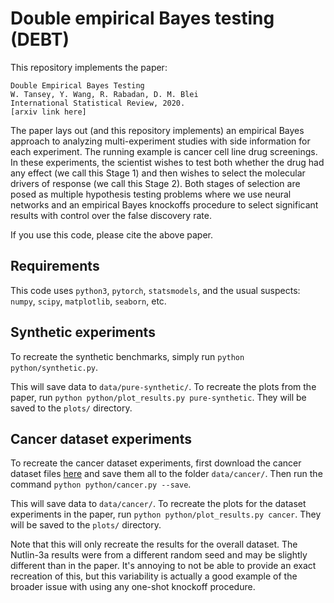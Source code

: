 # Double empirical Bayes testing (DEBT)

This repository implements the paper:

```
Double Empirical Bayes Testing
W. Tansey, Y. Wang, R. Rabadan, D. M. Blei
International Statistical Review, 2020.
[arxiv link here]
```

The paper lays out (and this repository implements) an empirical Bayes approach to analyzing multi-experiment studies with side information for each experiment. The running example is cancer cell line drug screenings. In these experiments, the scientist wishes to test both whether the drug had any effect (we call this Stage 1) and then wishes to select the molecular drivers of response (we call this Stage 2). Both stages of selection are posed as multiple hypothesis testing problems where we use neural networks and an empirical Bayes knockoffs procedure to select significant results with control over the false discovery rate.

If you use this code, please cite the above paper.

## Requirements

This code uses `python3`, `pytorch`, `statsmodels`, and the usual suspects: `numpy`, `scipy`, `matplotlib`, `seaborn`, etc.

## Synthetic experiments
To recreate the synthetic benchmarks, simply run `python python/synthetic.py`.

This will save data to `data/pure-synthetic/`. To recreate the plots from the paper, run `python python/plot_results.py pure-synthetic`. They will be saved to the `plots/` directory.

## Cancer dataset experiments
To recreate the cancer dataset experiments, first download the cancer dataset files [here](https://www.dropbox.com/sh/f745ejqacnhu4ub/AACrF6IqKNH6ff-6NYnoVoYAa?dl=0) and save them all to the folder `data/cancer/`. Then run the command `python python/cancer.py --save`.

This will save data to `data/cancer/`. To recreate the plots for the dataset experiments in the paper, run `python python/plot_results.py cancer`. They will be saved to the `plots/` directory.

Note that this will only recreate the results for the overall dataset. The Nutlin-3a results were from a different random seed and may be slightly different than in the paper. It's annoying to not be able to provide an exact recreation of this, but this variability is actually a good example of the broader issue with using any one-shot knockoff procedure.

